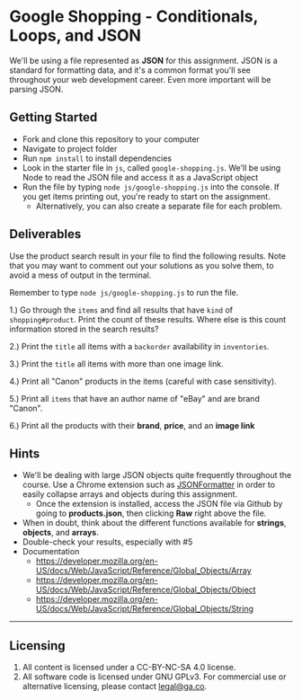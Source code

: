 # Google Shopping - Conditionals, Loops, and JSON

We'll be using a file represented as **JSON** for this assignment. JSON is a standard for formatting data, and it's a common format you'll see throughout your web development career. Even more important will be parsing JSON.

## Getting Started

* Fork and clone this repository to your computer
* Navigate to project folder
* Run `npm install` to install dependencies
* Look in the starter file in `js`, called `google-shopping.js`. We'll be using Node to read the JSON file and access it as a JavaScript object
* Run the file by typing `node js/google-shopping.js` into the console. If you get items printing out, you're ready to start on the assignment.
  * Alternatively, you can also create a separate file for each problem.

## Deliverables

Use the product search result in your file to find the following results. Note that you may want to comment out your solutions as you solve them, to avoid a mess of output in the terminal.

Remember to type `node js/google-shopping.js` to run the file.

1.) Go through the `items` and find all results that have `kind` of `shopping#product`. Print the count of these results. Where else is this count information stored in the search results?

2.) Print the `title` all items with a `backorder` availability in `inventories`.

3.) Print the `title` all items with more than one image link.

4.) Print all "Canon" products in the items (careful with case sensitivity).

5.) Print all `items` that have an author name of "eBay" and are brand "Canon".

6.) Print all the products with their **brand**, **price**, and an **image link**


## Hints

* We'll be dealing with large JSON objects quite frequently throughout the course. Use a Chrome extension such as [JSONFormatter](https://chrome.google.com/webstore/detail/json-formatter/bcjindcccaagfpapjjmafapmmgkkhgoa?hl=en) in order to easily collapse arrays and objects during this assignment. 
  * Once the extension is installed, access the JSON file via Github by going to **products.json**, then clicking **Raw** right above the file.
* When in doubt, think about the different functions available for **strings**, **objects**, and **arrays**.
* Double-check your results, especially with #5
* Documentation
  * https://developer.mozilla.org/en-US/docs/Web/JavaScript/Reference/Global_Objects/Array
  * https://developer.mozilla.org/en-US/docs/Web/JavaScript/Reference/Global_Objects/Object
  * https://developer.mozilla.org/en-US/docs/Web/JavaScript/Reference/Global_Objects/String

---

## Licensing
1. All content is licensed under a CC-BY-NC-SA 4.0 license.
2. All software code is licensed under GNU GPLv3. For commercial use or alternative licensing, please contact legal@ga.co.
